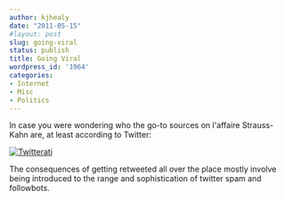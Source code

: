 ```yaml
---
author: kjhealy
date: "2011-05-15"
#layout: post
slug: going-viral
status: publish
title: Going Viral
wordpress_id: '1964'
categories:
- Internet
- Misc
- Politics
---
```


In case you were wondering who the go-to sources on l'affaire Strauss-Kahn are, at least according to Twitter:

[![Twitterati](http://kieranhealy.org/files/misc/dsk3.jpg)](http://kieranhealy.org/files/misc/dsk3.jpg)

The consequences of getting retweeted all over the place mostly involve being introduced to the range and sophistication of twitter spam and followbots.
